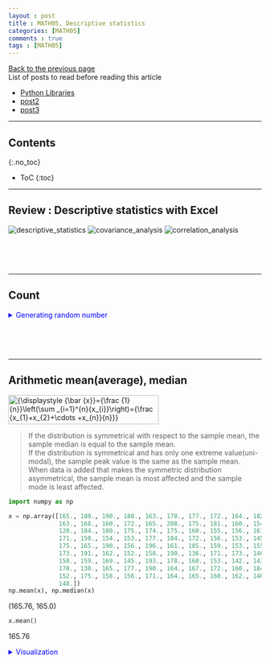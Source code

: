 ```yaml
---
layout : post
title : MATH05, Descriptive statistics
categories: [MATH05]
comments : true
tags : [MATH05]
---
```

[Back to the previous page](https://userdyk-github.github.io/Study.html) <br>
List of posts to read before reading this article
- <a href='https://userdyk-github.github.io/pl03/PL03-Libraries.html' target="_blank">Python Libraries</a>
- <a href='https://userdyk-github.github.io/'>post2</a>
- <a href='https://userdyk-github.github.io/'>post3</a>

---

## Contents
{:.no_toc}

* ToC
{:toc}

<hr class="division1">

## **Review : Descriptive statistics with Excel**

![descriptive_statistics](https://user-images.githubusercontent.com/52376448/66703405-4f499d80-ed4d-11e9-8cc7-c33dbbfec77c.JPG)
![covariance_analysis](https://user-images.githubusercontent.com/52376448/66703416-51136100-ed4d-11e9-85c1-1861caf05537.JPG)
![correlation_analysis](https://user-images.githubusercontent.com/52376448/66703414-51136100-ed4d-11e9-8acd-093dec33923f.JPG)

<br><br><br>
<hr class="division2">

## **Count**

<details markdown="1">
<summary class='jb-small' style="color:blue">Generating random number</summary>
<hr class='division3'>
```python
import numpy as np

np.random.seed(2019)
rv = np.random.RandomState(2019)
np.round(rv.normal(168,15,(100,)))
```
```
array([165., 180., 190., 188., 163., 178., 177., 172., 164., 182., 143.,
       163., 168., 160., 172., 165., 208., 175., 181., 160., 154., 169.,
       120., 184., 180., 175., 174., 175., 160., 155., 156., 161., 184.,
       171., 150., 154., 153., 177., 184., 172., 156., 153., 145., 150.,
       175., 165., 190., 156., 196., 161., 185., 159., 153., 155., 173.,
       173., 191., 162., 152., 158., 190., 136., 171., 173., 146., 158.,
       158., 159., 169., 145., 193., 178., 160., 153., 142., 143., 172.,
       170., 130., 165., 177., 190., 164., 167., 172., 160., 184., 158.,
       152., 175., 158., 156., 171., 164., 165., 160., 162., 140., 172.,
       148.])
```
<hr class='division3'>
</details>

```python
import numpy as np

x = np.array([165., 180., 190., 188., 163., 178., 177., 172., 164., 182., 143.,
              163., 168., 160., 172., 165., 208., 175., 181., 160., 154., 169.,
              120., 184., 180., 175., 174., 175., 160., 155., 156., 161., 184.,
              171., 150., 154., 153., 177., 184., 172., 156., 153., 145., 150.,
              175., 165., 190., 156., 196., 161., 185., 159., 153., 155., 173.,
              173., 191., 162., 152., 158., 190., 136., 171., 173., 146., 158.,
              158., 159., 169., 145., 193., 178., 160., 153., 142., 143., 172.,
              170., 130., 165., 177., 190., 164., 167., 172., 160., 184., 158.,
              152., 175., 158., 156., 171., 164., 165., 160., 162., 140., 172.,
              148.])
len(x)
```
<span class="jb-medium">100</span>
<details markdown="1">
<summary class='jb-small' style="color:blue">Visualization</summary>
<hr class='division3'>
```python
import numpy as np
import matplotlib.pyplot as plt
import seaborn as sns

x = np.array([165., 180., 190., 188., 163., 178., 177., 172., 164., 182., 143.,
              163., 168., 160., 172., 165., 208., 175., 181., 160., 154., 169.,
              120., 184., 180., 175., 174., 175., 160., 155., 156., 161., 184.,
              171., 150., 154., 153., 177., 184., 172., 156., 153., 145., 150.,
              175., 165., 190., 156., 196., 161., 185., 159., 153., 155., 173.,
              173., 191., 162., 152., 158., 190., 136., 171., 173., 146., 158.,
              158., 159., 169., 145., 193., 178., 160., 153., 142., 143., 172.,
              170., 130., 165., 177., 190., 164., 167., 172., 160., 184., 158.,
              152., 175., 158., 156., 171., 164., 165., 160., 162., 140., 172.,
              148.])

sns.set();
plt.hist(x)
```
![download (2)](https://user-images.githubusercontent.com/52376448/66706005-c93b5000-ed68-11e9-8490-3e4dbdd16a17.png)
<details markdown="1">
<summary class='jb-small' style="color:red">Another method</summary>
<hr class='division3_1'>
```python
import seaborn as sns
import numpy as np

x = np.array([165., 180., 190., 188., 163., 178., 177., 172., 164., 182., 143.,
              163., 168., 160., 172., 165., 208., 175., 181., 160., 154., 169.,
              120., 184., 180., 175., 174., 175., 160., 155., 156., 161., 184.,
              171., 150., 154., 153., 177., 184., 172., 156., 153., 145., 150.,
              175., 165., 190., 156., 196., 161., 185., 159., 153., 155., 173.,
              173., 191., 162., 152., 158., 190., 136., 171., 173., 146., 158.,
              158., 159., 169., 145., 193., 178., 160., 153., 142., 143., 172.,
              170., 130., 165., 177., 190., 164., 167., 172., 160., 184., 158.,
              152., 175., 158., 156., 171., 164., 165., 160., 162., 140., 172.,
              148.])

sns.set();
sns.distplot(x, rug=True, bins=10, kde=False)
```
![download (6)](https://user-images.githubusercontent.com/52376448/66740682-b9c61f00-eeae-11e9-863a-98d5efe53b54.png)
<hr class='division3_1'>
</details>
<hr class='division3'>
</details>


<br><br><br>

<hr class="division2">

## **Arithmetic mean(average), median**

<img src="https://wikimedia.org/api/rest_v1/media/math/render/svg/4e3313161244f8ab61d897fb6e5fbf6647e1d5f5" class="mwe-math-fallback-image-inline" aria-hidden="true" style="vertical-align: -3.171ex; width:39.094ex; height:7.509ex;" alt="{\displaystyle {\bar {x}}={\frac {1}{n}}\left(\sum _{i=1}^{n}{x_{i}}\right)={\frac {x_{1}+x_{2}+\cdots +x_{n}}{n}}}">

> If the distribution is symmetrical with respect to the sample mean, the sample median is equal to the sample mean.<br>
> If the distribution is symmetrical and has only one extreme value(uni-modal), the sample peak value is the same as the sample mean.<br>
> When data is added that makes the symmetric distribution asymmetrical, the sample mean is most affected and the sample mode is least affected.<br>



```python
import numpy as np

x = np.array([165., 180., 190., 188., 163., 178., 177., 172., 164., 182., 143.,
              163., 168., 160., 172., 165., 208., 175., 181., 160., 154., 169.,
              120., 184., 180., 175., 174., 175., 160., 155., 156., 161., 184.,
              171., 150., 154., 153., 177., 184., 172., 156., 153., 145., 150.,
              175., 165., 190., 156., 196., 161., 185., 159., 153., 155., 173.,
              173., 191., 162., 152., 158., 190., 136., 171., 173., 146., 158.,
              158., 159., 169., 145., 193., 178., 160., 153., 142., 143., 172.,
              170., 130., 165., 177., 190., 164., 167., 172., 160., 184., 158.,
              152., 175., 158., 156., 171., 164., 165., 160., 162., 140., 172.,
              148.])
np.mean(x), np.median(x)
```
<span class="jb-medium">(165.76, 165.0)</span>
```python
x.mean()
```
<span class="jb-medium">165.76</span>
<details markdown="1">
<summary class='jb-small' style="color:blue">Visualization</summary>
<hr class='division3'>
```python
import numpy as np
import matplotlib.pyplot as plt
import seaborn as sns

x = np.array([165., 180., 190., 188., 163., 178., 177., 172., 164., 182., 143.,
              163., 168., 160., 172., 165., 208., 175., 181., 160., 154., 169.,
              120., 184., 180., 175., 174., 175., 160., 155., 156., 161., 184.,
              171., 150., 154., 153., 177., 184., 172., 156., 153., 145., 150.,
              175., 165., 190., 156., 196., 161., 185., 159., 153., 155., 173.,
              173., 191., 162., 152., 158., 190., 136., 171., 173., 146., 158.,
              158., 159., 169., 145., 193., 178., 160., 153., 142., 143., 172.,
              170., 130., 165., 177., 190., 164., 167., 172., 160., 184., 158.,
              152., 175., 158., 156., 171., 164., 165., 160., 162., 140., 172.,
              148.])

sns.set();
plt.hist(x)
plt.axvline(x=165.76, ls="--", c="r", linewidth=2, label="sample mean")
plt.axvline(x=165, ls="--", c="y", linewidth=2, label="sample median")
plt.legend()
```
![download (5)](https://user-images.githubusercontent.com/52376448/66740445-33114200-eeae-11e9-80a8-70dffe9ed062.png)
<hr class='division3'>
</details>


<br><br><br>
<hr class="division2">

## **Variance and Standard deviation**
<span class="frame3">Variance</span>
<img src="https://wikimedia.org/api/rest_v1/media/math/render/svg/2577f2b00102ca127d8867a756b85e17d97eab5f" class="mwe-math-fallback-image-inline" aria-hidden="true" style="vertical-align: -3.005ex; width:27.977ex; height:6.843ex;" alt="\operatorname {Var} (X)=\sum _{i=1}^{n}p_{i}\cdot (x_{i}-\mu )^{2},">
```python
import numpy as np

x = np.array([18,   5,  10,  23,  19,  -8,  10,   0,   0,   5,   2,  15,   8,
              2,   5,   4,  15,  -1,   4,  -7, -24,   7,   9,  -6,  23, -13])
              
# np.var(x)         : for population variance(biased sample variance)
# np.var(x, ddof=1) : for unbiased sample variance
np.var(x), np.var(x, ddof=1)
```
<span class="jb-medium">(115.23224852071006, 119.84153846153846)</span>
```python
# x.var()       : for population variance(biased sample variance)
# x.var(ddof=1) : for unbiased sample variance
x.var(), x.var(ddof=1)
```
<span class="jb-medium">(115.23224852071006, 119.84153846153846)</span>
<br><br><br><br>

<span class="frame3">Standard deviation</span>

```python
import numpy as np

x = np.array([18,   5,  10,  23,  19,  -8,  10,   0,   0,   5,   2,  15,   8,
              2,   5,   4,  15,  -1,   4,  -7, -24,   7,   9,  -6,  23, -13])
              
# np.std(x)         : for population standard deviation(biased sample standard deviation)
# np.std(x, ddof=1) : for unbiased sample standard deviation
np.std(x), np.std(x, ddof=1)
```
<span class="jb-medium">(10.734628476137871, 10.947216014199157)</span>
```python
# x.std()       : for population standard deviation(biased sample standard deviation)
# x.std(ddof=1) : for unbiased sample standard deviation
x.std(), x.std(ddof=1)
```
<span class="jb-medium">(10.734628476137871, 10.947216014199157)</span><br>
<br><br><br><br>

```python
import numpy as np

x = np.array([165., 180., 190., 188., 163., 178., 177., 172., 164., 182., 143.,
              163., 168., 160., 172., 165., 208., 175., 181., 160., 154., 169.,
              120., 184., 180., 175., 174., 175., 160., 155., 156., 161., 184.,
              171., 150., 154., 153., 177., 184., 172., 156., 153., 145., 150.,
              175., 165., 190., 156., 196., 161., 185., 159., 153., 155., 173.,
              173., 191., 162., 152., 158., 190., 136., 171., 173., 146., 158.,
              158., 159., 169., 145., 193., 178., 160., 153., 142., 143., 172.,
              170., 130., 165., 177., 190., 164., 167., 172., 160., 184., 158.,
              152., 175., 158., 156., 171., 164., 165., 160., 162., 140., 172.,
              148.])

x.mean(), x.var(), x.std()
```
```
(165.76, 224.16240000000002, 14.972053967308561)
```
<details markdown="1">
<summary class='jb-small' style="color:blue">Visualization</summary>
<hr class='division3'>
```python
import numpy as np
import matplotlib.pyplot as plt
import seaborn as sns

x = np.array([165., 180., 190., 188., 163., 178., 177., 172., 164., 182., 143.,
              163., 168., 160., 172., 165., 208., 175., 181., 160., 154., 169.,
              120., 184., 180., 175., 174., 175., 160., 155., 156., 161., 184.,
              171., 150., 154., 153., 177., 184., 172., 156., 153., 145., 150.,
              175., 165., 190., 156., 196., 161., 185., 159., 153., 155., 173.,
              173., 191., 162., 152., 158., 190., 136., 171., 173., 146., 158.,
              158., 159., 169., 145., 193., 178., 160., 153., 142., 143., 172.,
              170., 130., 165., 177., 190., 164., 167., 172., 160., 184., 158.,
              152., 175., 158., 156., 171., 164., 165., 160., 162., 140., 172.,
              148.])

plt.scatter(range(len(x)), x)
plt.plot([0, 100], [165.76, 165.76], c ="k", label="mean")
plt.annotate('',
             xytext = (50, 165.76),
             xy = (50, 180.73205396730856),
             arrowprops = {'facecolor' : 'red', 
                           'edgecolor' : 'red', 
                           'shrink' : 0.05})
plt.annotate('',
             xytext = (50, 165.76),
             xy = (50, 150.78794603269142),
             arrowprops = {'facecolor' : 'red',
                           'edgecolor' : 'red',
                           'shrink' : 0.05 })
plt.text(55, 170, 'Standard Deviation', c='red')
plt.legend()
```
![download (12)](https://user-images.githubusercontent.com/52376448/66714305-29290980-edf0-11e9-8362-df630c5a1a5d.png)
<hr class='division3'>
</details>

<br><br><br>
<hr class="division2">

## **Maximum, minimum**

```python
import numpy as np

x = np.array([18,   5,  10,  23,  19,  -8,  10,   0,   0,   5,   2,  15,   8,
              2,   5,   4,  15,  -1,   4,  -7, -24,   7,   9,  -6,  23, -13])
np.max(x), np.min(x)
```
<span class="jb-medium">(23, -24)</span>
```python
x.max(), x.min()
```
<span class="jb-medium">(23, -24)</span>
<br><br><br>
<hr class="division2">


## **Quartile**

```python
import numpy as np

x = np.array([18,   5,  10,  23,  19,  -8,  10,   0,   0,   5,   2,  15,   8,
              2,   5,   4,  15,  -1,   4,  -7, -24,   7,   9,  -6,  23, -13])

print(np.percentile(x, 0),
      np.percentile(x, 25),
      np.percentile(x, 50),
      np.percentile(x, 75),
      np.percentile(x, 100))
```
```
-24.0
0.0
5.0
10.0
23.0
```
<br><br><br>

<hr class="division2">

## **Skewness and Kurtosis**
<span class="frame3">Skewness</span>





<br><br><br>
<span class="frame3">Kurtosis</span>






<br><br><br>
<hr class="division2">


## **Describe all at once**

```python
import numpy as np
from scipy.stats import describe

x = np.array([18,   5,  10,  23,  19,  -8,  10,   0,   0,   5,   2,  15,   8,
              2,   5,   4,  15,  -1,   4,  -7, -24,   7,   9,  -6,  23, -13])
describe(x)
```
<span class="jb-medium">DescribeResult(nobs=26, minmax=(-24, 23), mean=4.8076923076923075, variance=119.84153846153846, skewness=-0.4762339485461929, kurtosis=0.37443381660038977)</span>

<br><br><br>
<hr class="division1">

List of posts followed by this article
- [post1](https://userdyk-github.github.io/)
- <a href='https://userdyk-github.github.io/'>post2</a>
- <a href='https://userdyk-github.github.io/'>post3</a>

---

Reference
- <a href='https://datascienceschool.net/view-notebook/8c39a71b453e43d9bd1000f38638e937/' target="_blank">deterministic and stochastic data, random variable</a>
- <a href='https://datascienceschool.net/view-notebook/dd6a7633d69f401bb00409b9ae8806e8/' target="_blank">expectation and transform of random variable</a>
- <a href='https://datascienceschool.net/view-notebook/b9dcd289a49546ffacfdc5f5bc9a2fc0/' target="_blank">(standard) variance</a>
- <a href='https://datascienceschool.net/view-notebook/e5c379559a4a4fe9a9d8eeace69da425/' target="_blank">multivariate random variables</a>
- <a href='https://datascienceschool.net/view-notebook/4cab41c0d9cd4eafaff8a45f590592c5/' target="_blank">covariance and correlation</a>
- <a href='https://datascienceschool.net/view-notebook/88867007c4cf4f5b96e3d07afa83206f/' target="_blank">conditional expectation, prediction</a>

---

<details markdown="1">
<summary class='jb-small' style="color:blue">OUTPUT</summary>
<hr class='division3'>
<hr class='division3'>
</details>
